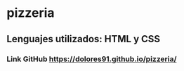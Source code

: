 # pizzeria
## Lenguajes utilizados: HTML y CSS

### Link GitHub https://dolores91.github.io/pizzeria/
